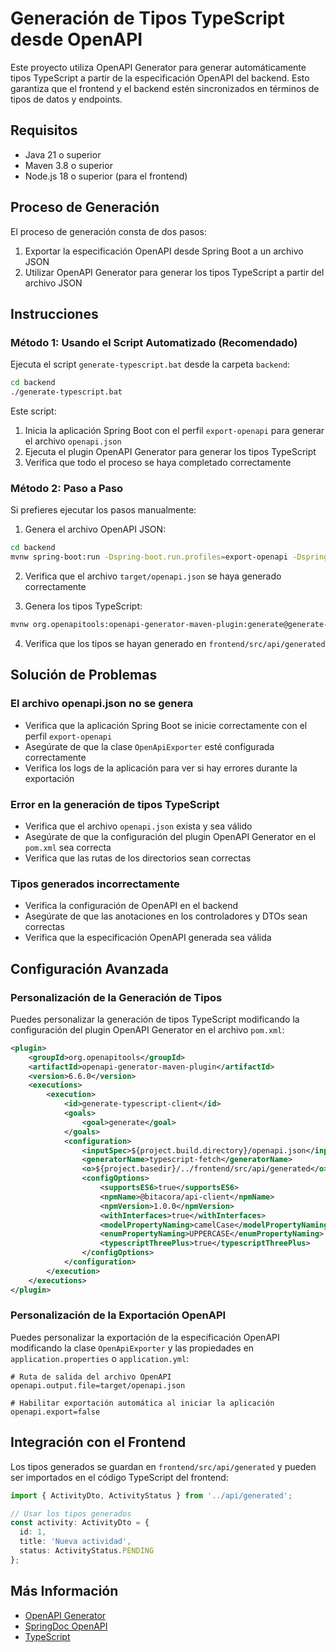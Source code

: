 # Generación de Tipos TypeScript desde OpenAPI

Este proyecto utiliza OpenAPI Generator para generar automáticamente tipos TypeScript a partir de la especificación OpenAPI del backend. Esto garantiza que el frontend y el backend estén sincronizados en términos de tipos de datos y endpoints.

## Requisitos

- Java 21 o superior
- Maven 3.8 o superior
- Node.js 18 o superior (para el frontend)

## Proceso de Generación

El proceso de generación consta de dos pasos:

1. Exportar la especificación OpenAPI desde Spring Boot a un archivo JSON
2. Utilizar OpenAPI Generator para generar los tipos TypeScript a partir del archivo JSON

## Instrucciones

### Método 1: Usando el Script Automatizado (Recomendado)

Ejecuta el script `generate-typescript.bat` desde la carpeta `backend`:

```bash
cd backend
./generate-typescript.bat
```

Este script:
1. Inicia la aplicación Spring Boot con el perfil `export-openapi` para generar el archivo `openapi.json`
2. Ejecuta el plugin OpenAPI Generator para generar los tipos TypeScript
3. Verifica que todo el proceso se haya completado correctamente

### Método 2: Paso a Paso

Si prefieres ejecutar los pasos manualmente:

1. Genera el archivo OpenAPI JSON:

```bash
cd backend
mvnw spring-boot:run -Dspring-boot.run.profiles=export-openapi -Dspring-boot.run.arguments="--openapi.export=true"
```

2. Verifica que el archivo `target/openapi.json` se haya generado correctamente

3. Genera los tipos TypeScript:

```bash
mvnw org.openapitools:openapi-generator-maven-plugin:generate@generate-typescript-client
```

4. Verifica que los tipos se hayan generado en `frontend/src/api/generated`

## Solución de Problemas

### El archivo openapi.json no se genera

- Verifica que la aplicación Spring Boot se inicie correctamente con el perfil `export-openapi`
- Asegúrate de que la clase `OpenApiExporter` esté configurada correctamente
- Verifica los logs de la aplicación para ver si hay errores durante la exportación

### Error en la generación de tipos TypeScript

- Verifica que el archivo `openapi.json` exista y sea válido
- Asegúrate de que la configuración del plugin OpenAPI Generator en el `pom.xml` sea correcta
- Verifica que las rutas de los directorios sean correctas

### Tipos generados incorrectamente

- Verifica la configuración de OpenAPI en el backend
- Asegúrate de que las anotaciones en los controladores y DTOs sean correctas
- Verifica que la especificación OpenAPI generada sea válida

## Configuración Avanzada

### Personalización de la Generación de Tipos

Puedes personalizar la generación de tipos TypeScript modificando la configuración del plugin OpenAPI Generator en el archivo `pom.xml`:

```xml
<plugin>
    <groupId>org.openapitools</groupId>
    <artifactId>openapi-generator-maven-plugin</artifactId>
    <version>6.6.0</version>
    <executions>
        <execution>
            <id>generate-typescript-client</id>
            <goals>
                <goal>generate</goal>
            </goals>
            <configuration>
                <inputSpec>${project.build.directory}/openapi.json</inputSpec>
                <generatorName>typescript-fetch</generatorName>
                <o>${project.basedir}/../frontend/src/api/generated</o>
                <configOptions>
                    <supportsES6>true</supportsES6>
                    <npmName>@bitacora/api-client</npmName>
                    <npmVersion>1.0.0</npmVersion>
                    <withInterfaces>true</withInterfaces>
                    <modelPropertyNaming>camelCase</modelPropertyNaming>
                    <enumPropertyNaming>UPPERCASE</enumPropertyNaming>
                    <typescriptThreePlus>true</typescriptThreePlus>
                </configOptions>
            </configuration>
        </execution>
    </executions>
</plugin>
```

### Personalización de la Exportación OpenAPI

Puedes personalizar la exportación de la especificación OpenAPI modificando la clase `OpenApiExporter` y las propiedades en `application.properties` o `application.yml`:

```properties
# Ruta de salida del archivo OpenAPI
openapi.output.file=target/openapi.json

# Habilitar exportación automática al iniciar la aplicación
openapi.export=false
```

## Integración con el Frontend

Los tipos generados se guardan en `frontend/src/api/generated` y pueden ser importados en el código TypeScript del frontend:

```typescript
import { ActivityDto, ActivityStatus } from '../api/generated';

// Usar los tipos generados
const activity: ActivityDto = {
  id: 1,
  title: 'Nueva actividad',
  status: ActivityStatus.PENDING
};
```

## Más Información

- [OpenAPI Generator](https://openapi-generator.tech/)
- [SpringDoc OpenAPI](https://springdoc.org/)
- [TypeScript](https://www.typescriptlang.org/)
